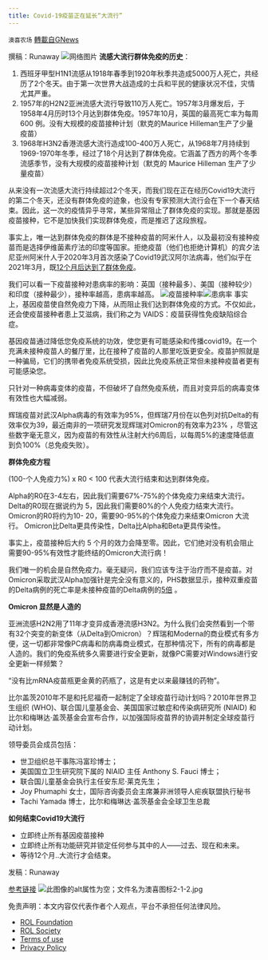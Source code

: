 ```yaml
---
title: Covid-19疫苗正在延长“大流行”
---
```

`澳喜农场` [轉載自GNews](https://gnews.org/zh-hans/1755646/)

撰稿：Runaway
![](https://assets.gnews.org/wp-content/uploads/2021/12/3b4f8e32-23eb-4ce7-bdb1-795d410d82cc_tcm990-412177.jpg)网络图片
**流感大流行群体免疫的历史**：

1. 西班牙甲型H1N1流感从1918年春季到1920年秋季共造成5000万人死亡，共经历了2个冬天。由于第一次世界大战造成的士兵和平民的健康状况不佳，灾情尤其严重。
2. 1957年的H2N2亚洲流感大流行导致110万人死亡。1957年3月爆发后，于1958年4月历时13个月达到群体免疫。1957年10月，英国的最高死亡率为每周600 例。没有大规模的疫苗接种计划（默克的Maurice Hilleman生产了少量疫苗）
3. 1968年H3N2香港流感大流行造成100-400万人死亡，从1968年7月持续到1969-1970年冬季，经过了18个月达到了群体免疫。它涵盖了西方的两个冬季流感季节，没有大规模的疫苗接种计划（默克的 Maurice Hilleman 生产了少量疫苗）


从来没有一次流感大流行持续超过2个冬天，而我们现在正在经历Covid19大流行的第二个冬天，还没有群体免疫的迹象，也没有专家预测大流行会在下一个春天结束。因此，这一次的疫情异乎寻常，某些异常阻止了群体免疫的实现。那就是基因疫苗接种，它不是加快我们实现群体免疫，而是推迟了这段旅程。

事实上，唯一达到群体免疫的群体是不接种疫苗的阿米什人，以及最初没有接种疫苗而是选择伊维菌素疗法的印度等国家。拒绝疫苗（他们也拒绝计算机）的宾夕法尼亚州阿米什人于2020年3月首次感染了Covid19武汉阿尔法病毒，他们似乎在2021年3月，既[12个月后达到了群体免疫](https://sharylattkisson.com/2021/10/amish-covid-no-hospitalization-isolation-or-vaccines-herd-immunity/)。

我们可以看一下疫苗接种对患病率的影响：英国（接种最多）、美国（接种较少）和印度（接种最少），接种率越高，患病率越高。
![](https://assets.gnews.org/wp-content/uploads/2021/12/image-162-1.png)疫苗接种率![](https://assets.gnews.org/wp-content/uploads/2021/12/image-161-1.png)患病率
事实上，基因疫苗使自然免疫力下降，从而阻止我们达到群体免疫的方式。不仅如此，还会使疫苗接种者患上艾滋病，我们称之为 VAIDS：疫苗获得性免疫缺陷综合症。

基因疫苗通过降低您免疫系统的功效，使您更有可能感染和传播covid19。在一个充满未接种疫苗人的餐厅里，比在接种了疫苗的人那里吃饭更安全。疫苗护照就是一种骗局，它们的携带者免疫系统受损，因此比免疫系统正常但未接种疫苗者更有可能感染您。

只针对一种病毒变体的疫苗，不但破坏了自然免疫系统，而且对变异后的病毒变体有效性也大幅减弱。

辉瑞疫苗对武汉Alpha病毒的有效率为95%，但辉瑞7月份在以色列对抗Delta的有效率仅为39，最近南非的一项研究发现辉瑞对Omicron的有效率为23% ，尽管这些数字毫无意义，因为疫苗的有效性从注射大约6周后，以每周5%的速度降低直到负100%（总免疫失败）。

**群体免疫方程**

(100-个人免疫力%) x R0 &lt; 100 代表大流行结束和达到群体免疫。

Alpha的R0在3-4左右，因此我们需要67%-75%的个体免疫力来结束大流行。
Delta的R0现在据说约为 5，因此我们需要80%的个人免疫力结束大流行。
Omicron的R0将约为10- 20，需要90-95%的个体免疫力来结束Omicron 大流行。
Omicron比Delta更具传染性，Delta比Alpha和Beta更具传染性。

事实上，疫苗接种后大约 5 个月的效力会降至零。因此，它们绝对没有机会阻止需要90-95%有效性才能终结的Omicron大流行病！

我们唯一的机会是自然免疫力。毫无疑问，我们应该专注于治疗而不是疫苗。对 Omicron采取武汉Alpha加强针是完全没有意义的，PHS数据显示，接种双重疫苗的Delta病例的死亡率是未接种疫苗的Delta病例的[5倍](https://dailyexpose.uk/2021/12/11/report-shows-4-in-5-covid-deaths-fully-vaccinated/) 。

**Omicron 显然是人造的**

亚洲流感H2N2用了11年才变异成香港流感H3N2。为什么我们会突然看到一个带有32个突变的新变体（从Delta到Omicron）？辉瑞和Moderna的商业模式有多方便，这一切都非常像PC病毒和防病毒商业模式，在那种情况下，所有的病毒都是人造的。我们的免疫系统多久需要进行安全更新，就像PC需要对Windows进行安全更新一样频繁？

“没有比mRNA疫苗瓶更金黄的药瓶了，这是有史以来最赚钱的药物”。

比尔盖茨2010年不是和托尼福奇一起制定了全球疫苗行动计划吗？2010年世界卫生组织 (WHO)、联合国儿童基金会、美国国家过敏症和传染病研究所 (NIAID) 和比尔和梅琳达·盖茨基金会宣布合作，以加强国际疫苗界的协调并制定全球疫苗行动计划。

领导委员会成员包括：

- 世卫组织总干事陈冯富珍博士；
- 美国国立卫生研究院下属的 NIAID 主任 Anthony S. Fauci 博士；
- 联合国儿童基金会执行主任安东尼·莱克先生；
- Joy Phumaphi 女士，国际咨询委员会主席兼非洲领导人疟疾联盟执行秘书
- Tachi Yamada 博士，比尔和梅琳达·盖茨基金会全球卫生总裁


**如何结束Covid19大流行**

- 立即终止所有基因疫苗接种
- 立即终止所有功能研究并锁定任何参与其中的人——过去、现在和未来。
- 等待12个月..大流行才会结束。


发稿：Runaway

[参考链接](https://dailyexpose.uk/2021/12/13/covid-19-vaccines-are-prolonging-this-pandemic/)
![此图像的alt属性为空；文件名为澳喜图标2-1-2.jpg](https://assets.gnews.org/wp-content/uploads/2021/12/%E6%BE%B3%E5%96%9C%E5%9B%BE%E6%A0%872-1-2.jpg)


 

免责声明：本文内容仅代表作者个人观点，平台不承担任何法律风险。

- [ROL Foundation](https://rolfoundation.org/)
- [ROL Society](https://rolsociety.org/)
- [Terms of use](https://gnews.org/terms-of-use-3/)
- [Privacy Policy](https://gnews.org/privacy-policy/)
